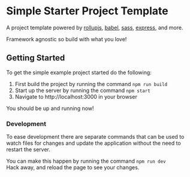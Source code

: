 # Simple Starter Project Template
A project template powered by [rollupjs](https://rollupjs.org/guide/en), [babel](https://babeljs.io), [sass](https://sass-lang.com), [express](https://expressjs.com), and more.

Framework agnostic so build with what you love!

## Getting Started
To get the simple example project started do the following:
1. First build the project by running the command `npm run build`
2. Start up the server by running the command `npm start`
3. Navigate to http://localhost:3000 in your browser

You should be up and running now!

### Development
To ease development there are separate commands that can be used to watch files for changes and update the application without the need to restart the server.
 
You can make this happen by running the command `npm run dev`  
Hack away, and reload the page to see your changes.